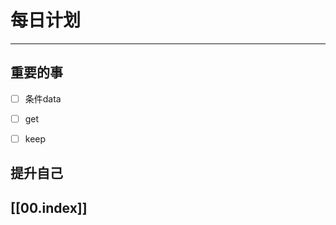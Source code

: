 
# 每日计划
---
## 重要的事

- [ ]  条件data
- [ ] get
- [ ]  keep




## 提升自己

  



## [[00.index]]










